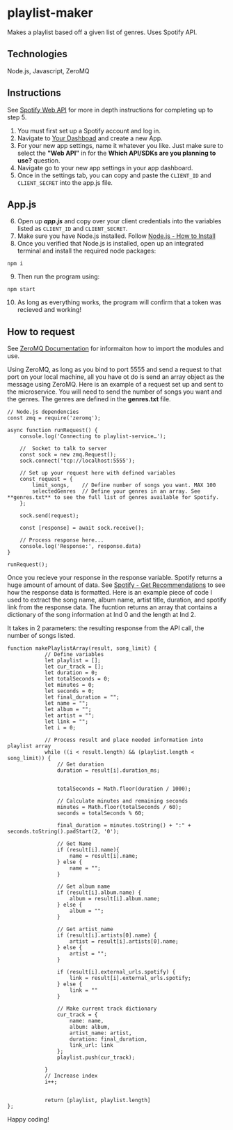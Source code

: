 # playlist-maker
Makes a playlist based off a given list of genres. Uses Spotify API. 

## Technologies
Node.js, Javascript, ZeroMQ

## Instructions
See [Spotify Web API](https://developer.spotify.com/documentation/web-api) for more in depth instructions for completing up to step 5.
1. You must first set up a Spotify account and log in.
2. Navigate to [Your Dashboad](https://developer.spotify.com/dashboard) and create a new App. 
3. For your new app settings, name it whatever you like. Just make sure to select the **"Web API"** in for the **Which API/SDKs are you planning to use?** question.
4. Navigate  go to your new app settings in your app dashboard.
5. Once in the settings tab, you can copy and paste the `CLIENT_ID` and `CLIENT_SECRET` into the app.js file.

## App.js
6. Open up ***app.js*** and copy over your client credentials into the variables listed as `CLIENT_ID` and `CLIENT_SECRET`.
7. Make sure you have Node.js installed. Follow [Node.js - How to Install](https://nodejs.org/en/learn/getting-started/how-to-install-nodejs)
8. Once you verified that Node.js is installed, open up an integrated terminal and install the required node packages: 
```
npm i
```
9. Then run the program using: 
```
npm start
```
10. As long as everything works, the program will confirm that a token was recieved and working!

## How to request
See [ZeroMQ Documentation](https://zeromq.org/get-started/) for informaiton how to import the modules and use.

Using ZeroMQ, as long as you bind to port 5555 and send a request to that port on your local machine, all you have ot do is send an array object as the message using ZeroMQ. Here is an example of a request set up and sent to the microservice. You will need to send the number of songs you want and the genres. The genres are defined in the **genres.txt** file. 

```
// Node.js dependencies
const zmq = require('zeromq');

async function runRequest() {
    console.log('Connecting to playlist-service…');

    //  Socket to talk to server
    const sock = new zmq.Request();
    sock.connect('tcp://localhost:5555');

    // Set up your request here with defined variables
    const request = {
        limit_songs,    // Define number of songs you want. MAX 100
        selectedGenres  // Define your genres in an array. See **genres.txt** to see the full list of genres available for Spotify. 
    };

    sock.send(request);

    const [response] = await sock.receive();

    // Process response here...
    console.log('Response:', response.data)
}

runRequest();
```

Once you recieve your response in the response variable. Spotify returns a huge amount of amount of data. See [Spotify - Get Recommendations](https://developer.spotify.com/documentation/web-api/reference/get-recommendations) to see how the response data is formatted. Here is an example piece of code I used to extract the song name, album name, artist title, duration, and spotify link from the response data. The fucntion returns an array that contains a dictionary of the song information at Ind 0 and the length at Ind 2. 

It takes in 2 parameters: the resulting response from the API call, the number of songs listed.

```
function makePlaylistArray(result, song_limit) {
            // Define variables
            let playlist = [];
            let cur_track = [];
            let duration = 0;
            let totalSeconds = 0;
            let minutes = 0;
            let seconds = 0;
            let final_duration = "";
            let name = "";
            let album = "";
            let artist = "";
            let link = "";
            let i = 0;

            // Process result and place needed information into playlist array
            while ((i < result.length) && (playlist.length < song_limit)) {
                // Get duration
                duration = result[i].duration_ms;
                

                totalSeconds = Math.floor(duration / 1000);

                // Calculate minutes and remaining seconds
                minutes = Math.floor(totalSeconds / 60);
                seconds = totalSeconds % 60;

                final_duration = minutes.toString() + ":" + seconds.toString().padStart(2, '0');

                // Get Name
                if (result[i].name){
                    name = result[i].name;
                } else {
                    name = "";
                }
                
                // Get album name
                if (result[i].album.name) {
                    album = result[i].album.name;
                } else {
                    album = "";
                }

                // Get artist_name 
                if (result[i].artists[0].name) {
                    artist = result[i].artists[0].name;
                } else {
                    artist = "";
                }

                if (result[i].external_urls.spotify) {
                    link = result[i].external_urls.spotify;
                } else {
                    link = ""
                }

                // Make current track dictionary
                cur_track = {
                    name: name,
                    album: album,
                    artist_name: artist,
                    duration: final_duration,
                    link_url: link
                };
                playlist.push(cur_track);
                
            }
            // Increase index
            i++;
            

            return [playlist, playlist.length]
};
```

Happy coding!